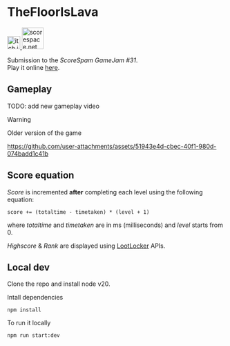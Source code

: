 # TheFloorIsLava

<a href="https://daviderisaliti.itch.io/quadrush">
  <img src="https://github.com/user-attachments/assets/259eb251-38ed-4a30-b65f-3e061338ab80" width="30px" alt="itch.io" />
</a>

<a href="https://itch.io/jam/scorejam31">
  <img src="https://scorespace.net/wp-content/uploads/2021/12/SS_LOGO_MAIN-mobile.png" width="50px" alt="scorespace.net" />
</a>
<br>

Submission to the _ScoreSpam GameJam #31_.<br>
Play it online [here](https://progetti-strani.github.io/TheFloorIsLava/).

## Gameplay

TODO: add new gameplay video

> [!WARNING]
> Older version of the game

https://github.com/user-attachments/assets/51943e4d-cbec-40f1-980d-074badd1c41b

## Score equation

*Score* is incremented **after** completing each level using the following equation:
```
score += (totaltime - timetaken) * (level + 1)
```
where _totaltime_ and _timetaken_ are in ms (milliseconds) and _level_ starts from 0.

*Highscore* & *Rank* are displayed using [LootLocker](https://lootlocker.com/) APIs.

## Local dev

Clone the repo and install node v20.<br>

Intall dependencies
```
npm install
```

To run it locally
```
npm run start:dev
```
